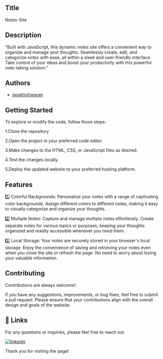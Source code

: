 
## Title

Notes-Site
## Description 

"Built with JavaScript, this dynamic notes site offers a convenient way to organize and manage your thoughts. Seamlessly create, edit, and categorize notes with ease, all within a sleek and user-friendly interface. Take control of your ideas and boost your productivity with this powerful note-taking solution."
## Authors

- [jagathishwaran](https://www.github.com/jagathishwaran) 

  
    
## Getting Started

To explore or modify the code, follow these steps:

1.Clone the repository

2.Open the project in your preferred code editor.

3.Make changes to the HTML, CSS, or JavaScript files as desired.

4.Test the changes locally.

5.Deploy the updated website to your preferred hosting platform.


## Features

1️⃣ Colorful Backgrounds: Personalize your notes with a range of captivating color backgrounds. Assign different colors to different notes, making it easy to visually categorize and organize your thoughts.

2️⃣ Multiple Notes: Capture and manage multiple notes effortlessly. Create separate notes for various topics or purposes, keeping your thoughts organized and readily accessible whenever you need them.

3️⃣ Local Storage: Your notes are securely stored in your browser's local storage. Enjoy the convenience of saving and retrieving your notes even when you close the site or refresh the page. No need to worry about losing your valuable information.



## Contributing

Contributions are always welcome!

If you have any suggestions, improvements, or bug fixes, feel free to submit a pull request. Please ensure that your contributions align with the overall design and goals of the website. 


## 🔗 Links

For any questions or inquiries, please feel free to reach out. 

[![linkedin](https://img.shields.io/badge/linkedin-0A66C2?style=for-the-badge&logo=linkedin&logoColor=white)](https://www.linkedin.com/in/jagathishwaran-m-172928231)


Thank you for visiting the page!
